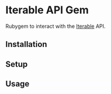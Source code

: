 # Iterable API Gem

Rubygem to interact with the [Iterable][iterable] API.

## Installation

## Setup

## Usage


[iterable]: https://iterable.com
